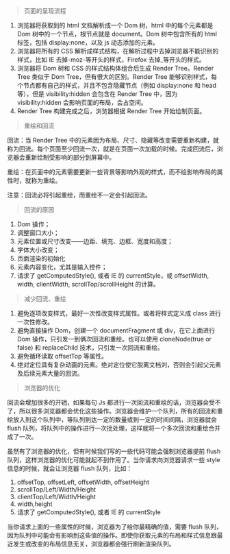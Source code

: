 > 页面的呈现流程

1. 浏览器将获取到的 html 文档解析成一个 Dom 树，html 中的每个元素都是 Dom 树中的一个节点，根节点就是 document。Dom 树中包含所有的 html 标签，包括 display:none，以及 js 动态添加的元素。
2. 浏览器将所有的 CSS 解析成样式结构，在解析过程中去掉浏览器不能识别的样式，比如 IE 去掉-moz-等开头的样式，Firefox 去掉\_等开头的样式。
3. 浏览器将 Dom 树和 CSS 的样式结构体组合后生成 Render Tree。Render Tree 类似于 Dom Tree，但有很大的区别。Render Tree 能够识别样式，每个节点都有自己的样式，并且不包含隐藏节点（例如 display:none 和 head 等），但是 visibility:hidden 会包含在 Render Tree 中，因为 visibility:hidden 会影响页面的布局，会占空间。
4. Render Tree 构建完成之后，浏览器根据 Render Tree 开始绘制页面。

> 重绘和回流

回流：当 Render Tree 中的元素因为布局、尺寸、隐藏等改变需要重新构建，就称为回流。每个页面至少回流一次，就是在页面一次加载的时候。完成回流后，浏览器会重新绘制受影响的部分到屏幕中。

重绘：在页面中的元素需要更新一些背景等影响外观的样式，而不绘影响布局的属性时，就称为重绘。

注意：回流必将引起重绘，而重绘不一定会引起回流。

> 回流的原因

1. Dom 操作；
2. 调整窗口大小；
3. 元素位置或尺寸改变——边距、填充、边框、宽度和高度；
4. 字体大小改变；
5. 页面渲染的初始化
6. 元素内容变化，尤其是输入控件；
7. 请求了 getComputedStyle(), 或者 IE 的 currentStyle，或 offsetWidth, width, clientWidth, scrollTop/scrollHeight 的计算。

> 减少回流、重绘

1. 避免逐项改变样式，最好一次性改变样式属性。或者将样式定义成 class 进行一次性修改。
2. 避免直接操作 Dom，创建一个 documentFragment 或 div，在它上面进行 Dom 操作，只引发一到俩次回流和重绘。也可以使用 cloneNode(true or false) 和 replaceChild 技术，只引发一次回流和重绘。
3. 避免循环读取 offsetTop 等属性。
4. 绝对定位具有复杂动画的元素。绝对定位使它脱离文档刘，否则会引起父元素及后续元素大量的回流。

> 浏览器的优化

回流会增加很多的开销，如果每句 Js 都进行一次回流和重绘的话，浏览器会受不了，所以很多浏览器都会优化这些操作。浏览器会维护一个队列，所有的回流和重绘放入到这个队列中，等队列到达一定的数量或到一定的时间间隔，浏览器就会 flush 队列，将队列中的操作进行一次批处理，这样就将一个多次回流和重绘合并成了一次。

虽然有了浏览器的优化，但有时候我们写的一些代码可能会强制浏览器提前 flush 队列，这样浏览器的优化可能就起不到作用了。当你请求向浏览器请求一些 style 信息的时候，就会让浏览器 flush 队列，比如：

1. offsetTop, offsetLeft, offsetWidth, offsetHeight
2. scrollTop/Left/Width/Height
3. clientTop/Left/Width/Height
4. width,height
5. 请求了 getComputedStyle(), 或者 IE 的 currentStyle

当你请求上面的一些属性的时候，浏览器为了给你最精确的值，需要 flush 队列，因为队列中可能会有影响到这些值的操作。即使你获取元素的布局和样式信息跟最近发生或改变的布局信息无关，浏览器都会强行刷新渲染队列。
